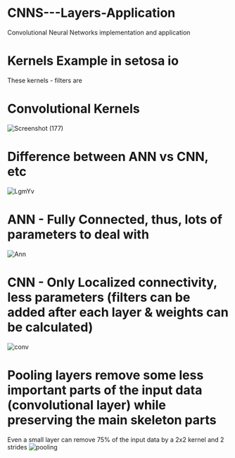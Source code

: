 # CNNS---Layers-Application
Convolutional Neural Networks implementation and application

# Kernels Example in setosa io

These kernels - filters are 
# Convolutional Kernels

![Screenshot (177)](https://user-images.githubusercontent.com/57037068/83547008-a4236980-a512-11ea-8fb2-524a166fa258.png)

# Difference between ANN vs CNN, etc
![LgmYv](https://user-images.githubusercontent.com/57037068/83766789-e329fa00-a68d-11ea-9dff-5dbb924ba64b.png)

# ANN - Fully Connected, thus, lots of parameters to deal with
![Ann](https://user-images.githubusercontent.com/57037068/83767215-6cd9c780-a68e-11ea-9956-40610c784f7b.PNG)

# CNN - Only Localized connectivity, less parameters (filters can be added after each layer & weights can be calculated)
![conv](https://user-images.githubusercontent.com/57037068/83767224-706d4e80-a68e-11ea-8d94-85dfc67334bc.PNG)

# Pooling layers remove some less important parts of the input data (convolutional layer) while preserving the main skeleton parts 
Even a small layer can remove 75% of the input data by a 2x2 kernel and 2 strides
![pooling](https://user-images.githubusercontent.com/57037068/83769388-d4911200-a690-11ea-8bf3-9ab4b61ba71c.PNG)
